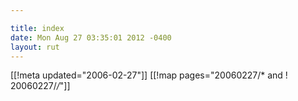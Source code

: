 ```yaml
---

title: index
date: Mon Aug 27 03:35:01 2012 -0400
layout: rut
---
```


[[!meta updated="2006-02-27"]]
[[!map pages="20060227/* and ! 20060227/*/*"]]
